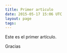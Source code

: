 ```yaml
---
title: Primer articulo
date: 2015-05-17 15:06 UTC
layout: page
tags:
---
```


Este es el primer artículo.

Gracias


